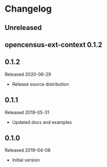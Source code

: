 # Changelog

## Unreleased

## opencensus-ext-context 0.1.2

## 0.1.2
Released 2020-06-29

- Release source distribution

## 0.1.1
Released 2019-05-31

- Updated docs and examples

## 0.1.0
Released 2019-04-08

- Initial version
